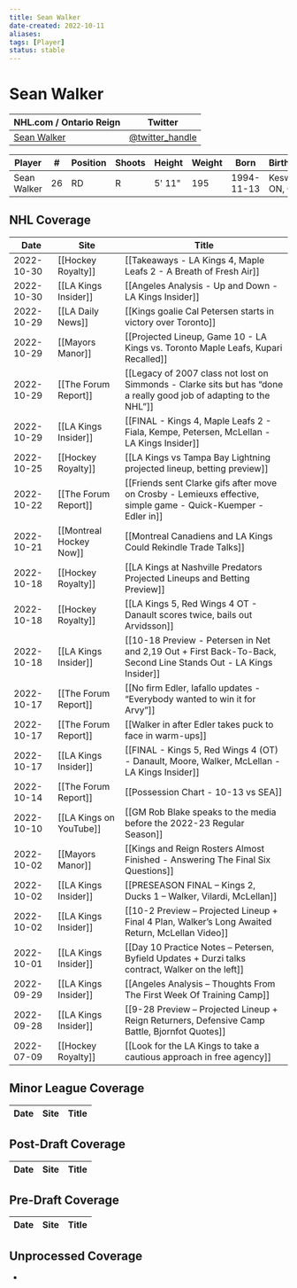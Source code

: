```yaml
---
title: Sean Walker
date-created: 2022-10-11
aliases: 
tags: [Player]
status: stable
---
```


# Sean Walker

NHL.com / Ontario Reign | Twitter
-|-
[Sean Walker](https://www.nhl.com/player/sean-walker-8480336) | [@twitter_handle](https://twitter.com/)

Player | \# | Position | Shoots | Height | Weight | Born | Birthplace | Draft 
-|-|-|-|-|-|-|-|-
Sean Walker | 26 | RD | R | 5' 11" | 195 | 1994-11-13 | Keswick, ON, CAN


## NHL  Coverage
| Date       | Site                    | Title                                                                                                               |
| ---------- | ----------------------- | ------------------------------------------------------------------------------------------------------------------- |
| 2022-10-30 | [[Hockey Royalty]]      | [[Takeaways - LA Kings 4, Maple Leafs 2 - A Breath of Fresh Air]]                                                   |
| 2022-10-30 | [[LA Kings Insider]]    | [[Angeles Analysis - Up and Down - LA Kings Insider]]                                                               |
| 2022-10-29 | [[LA Daily News]]       | [[Kings goalie Cal Petersen starts in victory over Toronto]]                                                        |
| 2022-10-29 | [[Mayors Manor]]        | [[Projected Lineup, Game 10 - LA Kings vs. Toronto Maple Leafs, Kupari Recalled]]                                   |
| 2022-10-29 | [[The Forum Report]]    | [[Legacy of 2007 class not lost on Simmonds - Clarke sits but has “done a really good job of adapting to the NHL”]] |
| 2022-10-29 | [[LA Kings Insider]]    | [[FINAL - Kings 4, Maple Leafs 2 - Fiala, Kempe, Petersen, McLellan - LA Kings Insider]]                            |
| 2022-10-25 | [[Hockey Royalty]]      | [[LA Kings vs Tampa Bay Lightning projected lineup, betting preview]]                                               |
| 2022-10-22 | [[The Forum Report]]    | [[Friends sent Clarke gifs after move on Crosby - Lemieuxs effective, simple game - Quick-Kuemper - Edler in]]      |
| 2022-10-21 | [[Montreal Hockey Now]] | [[Montreal Canadiens and LA Kings Could Rekindle Trade Talks]]                                                      |
| 2022-10-18 | [[Hockey Royalty]]      | [[LA Kings at Nashville Predators Projected Lineups and Betting Preview]]                                           |
| 2022-10-18 | [[Hockey Royalty]]      | [[LA Kings 5, Red Wings 4 OT - Danault scores twice, bails out Arvidsson]]                                          |
| 2022-10-18 | [[LA Kings Insider]]    | [[10-18 Preview - Petersen in Net and 2,19 Out + First Back-To-Back, Second Line Stands Out - LA Kings Insider]]    |
| 2022-10-17 | [[The Forum Report]]    | [[No firm Edler, Iafallo updates - “Everybody wanted to win it for Arvy”]]                                          |
| 2022-10-17 | [[The Forum Report]]    | [[Walker in after Edler takes puck to face in warm-ups]]                                                            |
| 2022-10-17 | [[LA Kings Insider]]    | [[FINAL - Kings 5, Red Wings 4 (OT) - Danault, Moore, Walker, McLellan - LA Kings Insider]]                         |
| 2022-10-14 | [[The Forum Report]]    | [[Possession Chart - 10-13 vs SEA]]                                                                                 |
| 2022-10-10 | [[LA Kings on YouTube]] | [[GM Rob Blake speaks to the media before the 2022-23 Regular Season]]                                              |
| 2022-10-02 | [[Mayors Manor]]        | [[Kings and Reign Rosters Almost Finished - Answering The Final Six Questions]]                                     |
| 2022-10-02 | [[LA Kings Insider]]    | [[PRESEASON FINAL – Kings 2, Ducks 1 – Walker, Vilardi, McLellan]]                                                  |
| 2022-10-02 | [[LA Kings Insider]]    | [[10-2 Preview – Projected Lineup + Final 4 Plan, Walker’s Long Awaited Return, McLellan Video]]                    |
| 2022-10-01 | [[LA Kings Insider]]    | [[Day 10 Practice Notes – Petersen, Byfield Updates + Durzi talks contract, Walker on the left]]                    |
| 2022-09-29 | [[LA Kings Insider]]    | [[Angeles Analysis – Thoughts From The First Week Of Training Camp]]                                                |
| 2022-09-28 | [[LA Kings Insider]]    | [[9-28 Preview – Projected Lineup + Reign Returners, Defensive Camp Battle, Bjornfot Quotes]]                       |
| 2022-07-09 | [[Hockey Royalty]] | [[Look for the LA Kings to take a cautious approach in free agency]]


## Minor League Coverage
Date | Site |  Title
---|---|---



## Post-Draft Coverage
Date | Site |  Title
---|---|---



## Pre-Draft Coverage
Date | Site |  Title
---|---|---


## Unprocessed Coverage
- 
